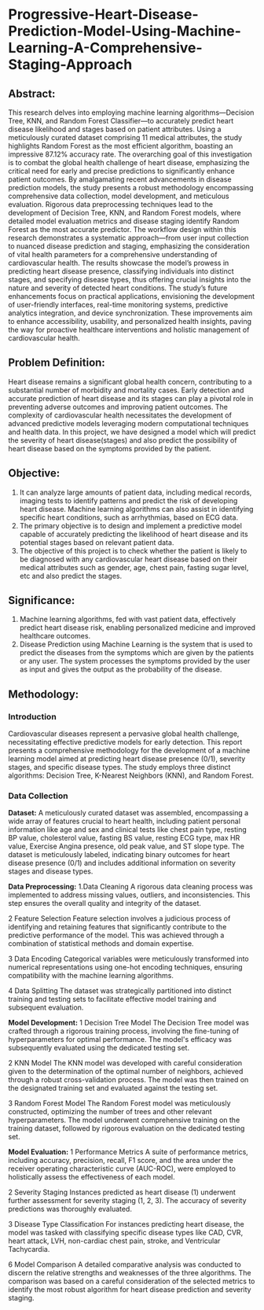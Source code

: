 # Progressive-Heart-Disease-Prediction-Model-Using-Machine-Learning-A-Comprehensive-Staging-Approach
## Abstract:
This research delves into employing machine learning algorithms—Decision Tree,  KNN, and Random Forest Classifier—to accurately predict heart disease likelihood and stages based on patient attributes. Using a meticulously curated dataset comprising 11 medical attributes, the study highlights Random Forest as the most efficient algorithm, boasting an impressive 87.12% accuracy rate. The overarching goal of this investigation is to combat the global health challenge of heart disease, emphasizing the critical need for early and precise predictions to significantly enhance patient outcomes. By amalgamating recent advancements in disease prediction models, the study presents a robust methodology encompassing comprehensive data collection, model development, and meticulous evaluation. Rigorous data preprocessing techniques lead to the development of Decision Tree, KNN, and Random Forest models, where detailed model evaluation metrics and disease staging identify Random Forest as the most accurate predictor. The workflow design within this research demonstrates a systematic approach—from user input collection to nuanced disease prediction and staging, emphasizing the consideration of vital health parameters for a comprehensive understanding of cardiovascular health. The results showcase the model’s prowess in predicting heart disease presence, classifying individuals into distinct stages, and specifying disease types, thus offering crucial insights into the nature and severity of detected heart conditions. The study’s future enhancements focus on practical applications, envisioning the development of user-friendly interfaces, real-time monitoring systems, predictive analytics integration, and device synchronization. These improvements aim to enhance accessibility, usability, and personalized health insights, paving the way for proactive healthcare interventions and holistic management
of cardiovascular health. 

## Problem Definition:
Heart disease remains a significant global health concern, contributing to a substantial number of morbidity and mortality cases. Early detection and accurate prediction of heart disease and its stages can play a pivotal role in preventing adverse outcomes and improving patient outcomes. The complexity of cardiovascular health necessitates the development of advanced predictive models leveraging modern computational techniques and health data.
In this project, we have designed a model which will predict the severity of heart disease(stages) and also predict the possibility of heart disease based on the symptoms provided by the patient.

## Objective:
1. It can analyze large amounts of patient data, including medical records, imaging tests to identify patterns and predict the risk of developing heart disease. Machine learning algorithms can also assist in identifying specific heart conditions, such as arrhythmias, based on ECG data.
2. The primary objective is to design and implement a predictive model capable of accurately predicting the likelihood of heart disease and its potential stages based on relevant patient data.
3. The objective of this project is to check whether the patient is likely to be diagnosed with any cardiovascular heart disease based on their medical attributes such as gender, age, chest pain, fasting sugar level, etc and also predict the stages.

## Significance:
1. Machine learning algorithms, fed with vast patient data, effectively predict heart disease risk, enabling personalized medicine and improved healthcare outcomes.
2. Disease Prediction using Machine Learning is the system that is used to predict the diseases from the symptoms which are given by the patients or any user. The system processes the symptoms provided by the user as input and gives the output as the probability of the disease.

## Methodology:

### Introduction
Cardiovascular diseases represent a pervasive global health challenge, necessitating effective predictive models for early detection. This report presents a comprehensive methodology for the development of a machine learning model aimed at predicting heart disease presence (0/1), severity stages, and specific disease types. The study employs three distinct algorithms: Decision Tree, K-Nearest Neighbors (KNN), and Random Forest.

### Data Collection
**Dataset:**
A meticulously curated dataset was assembled, encompassing a wide array of features crucial to heart health, including patient personal information like age and sex and clinical tests like chest pain type, resting BP value, cholesterol value, fasting BS value, resting ECG type, max HR value, Exercise Angina presence, old peak value, and ST slope type. The dataset is meticulously labeled, indicating binary outcomes for heart disease presence (0/1) and includes additional information on severity stages and disease types.

**Data Preprocessing:**
1.Data Cleaning
A rigorous data cleaning process was implemented to address missing values, outliers, and inconsistencies. This step ensures the overall quality and integrity of the dataset.

2 Feature Selection
Feature selection involves a judicious process of identifying and retaining features that significantly contribute to the predictive performance of the model. This was achieved through a combination of statistical methods and domain expertise.

3 Data Encoding
Categorical variables were meticulously transformed into numerical representations using one-hot encoding techniques, ensuring compatibility with the machine learning algorithms.

4 Data Splitting
The dataset was strategically partitioned into distinct training and testing sets to facilitate effective model training and subsequent evaluation.

**Model Development:**
1 Decision Tree Model
The Decision Tree model was crafted through a rigorous training process, involving the fine-tuning of hyperparameters for optimal performance. The model's efficacy was subsequently evaluated using the dedicated testing set.

2 KNN Model
The KNN model was developed with careful consideration given to the determination of the optimal number of neighbors, achieved through a robust cross-validation process. The model was then trained on the designated training set and evaluated against the testing set.

3 Random Forest Model
The Random Forest model was meticulously constructed, optimizing the number of trees and other relevant hyperparameters. The model underwent comprehensive training on the training dataset, followed by rigorous evaluation on the dedicated testing set.

**Model Evaluation:**
1 Performance Metrics
A suite of performance metrics, including accuracy, precision, recall, F1 score, and the area under the receiver operating characteristic curve (AUC-ROC), were employed to holistically assess the effectiveness of each model.

2 Severity Staging
Instances predicted as heart disease (1) underwent further assessment for severity staging (1, 2, 3). The accuracy of severity predictions was thoroughly evaluated.

3 Disease Type Classification
For instances predicting heart disease, the model was tasked with classifying specific disease types like CAD, CVR, heart attack, LVH, non-cardiac chest pain, stroke, and Ventricular Tachycardia.

6 Model Comparison
A detailed comparative analysis was conducted to discern the relative strengths and weaknesses of the three algorithms. The comparison was based on a careful consideration of the selected metrics to identify the most robust algorithm for heart disease prediction and severity staging.




